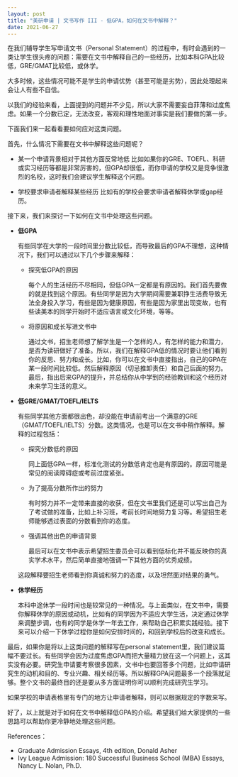 ```yaml
---
layout: post
title: "美研申请 | 文书写作 III - 低GPA，如何在文书中解释？"
date: 2021-06-27
---
```


在我们辅导学生写申请文书（Personal Statement）的过程中，有时会遇到的一类让学生很头疼的问题：需要在文书中解释自己的一些经历，比如本科GPA比较低，GRE/GMAT比较低，或休学。

大多时候，这些情况可能不是学生的申请优势（甚至可能是劣势），因此处理起来会让人有些不自信。

以我们的经验来看，上面提到的问题并不少见，所以大家不需要妄自菲薄和过度焦虑。如果一个分数已定，无法改变，客观和理性地面对事实是我们要做的第一步。

下面我们来一起看看要如何应对这类问题。

首先，什么情况下需要在文书中解释这些问题呢？

+ 某一个申请背景相对于其他方面反常地低
比如如果你的GRE、TOEFL、科研或实习经历等都是非常厉害的，但GPA却很低，而你申请的学校又是竞争很激烈的名校，这时我们会建议学生解释这个问题。

+ 学校要求申请者解释某些经历
比如有的学校会要求申请者解释休学或gap经历。

接下来，我们来探讨一下如何在文书中处理这些问题。

+ **低GPA**

  有些同学在大学的一段时间里分数比较低，而导致最后的GPA不理想，这种情况下，我们可以通过以下几个步骤来解释：

  + 探究低GPA的原因

    每个人的生活经历不尽相同，但低GPA一定都是有原因的。我们首先要做的就是找到这个原因。有些同学是因为大学期间需要兼职挣生活费导致无法全身投入学习，有些是因为健康原因，有些是因为家里出现变故，也有些读美本的同学开始时不适应语言或文化环境，等等。

  + 将原因和成长写进文书中

    通过文书，招生老师想了解学生是一个怎样的人，有怎样的能力和潜力，是否为读研做好了准备。所以，我们在解释GPA低的情况时要让他们看到你的反思、努力和成长。比如，你可以在文书中直接指出，自己的GPA在某一段时间比较低。然后解释原因（切忌推卸责任）和自己后面的努力。最后，指出后来GPA的提升，并总结你从中学到的经验教训和这个经历对未来学习生活的意义。

+ **低GRE/GMAT/TOEFL/IELTS**

  有些同学其他方面都很出色，却没能在申请前考出一个满意的GRE（GMAT/TOEFL/IELTS）分数。这类情况，也是可以在文书中稍作解释。解释的过程包括：

  + 探究分数低的原因

    同上面低GPA一样，标准化测试的分数低肯定也是有原因的。原因可能是常见的阅读障碍症或考前过度紧张。

  + 为了提高分数所作出的努力

    有时努力并不一定带来直接的收获，但在文书里我们还是可以写出自己为了考试做的准备，比如上补习班，考前长时间地努力复习等。希望招生老师能够透过表面的分数看到你的态度。

  + 强调其他出色的申请背景

    最后可以在文书中表示希望招生委员会可以看到低标化并不能反映你的真实学术水平，然后简单直接地强调一下其他方面的优秀成绩。

  这段解释要招生老师看到你真诚和努力的态度，以及坦然面对结果的勇气。

+ **休学经历**

  本科中途休学一段时间也是较常见的一种情况。与上面类似，在文书中，需要你解释休学的原因或动机，比如有的同学因为不适应大学生活，决定通过休学来调整步调，也有的同学是休学一年去工作，来帮助自己积累实践经验。接下来可以介绍一下休学过程你是如何安排时间的，和回到学校后的改变和成长。


最后，如果你是将以上这类问题的解释写在personal statement里，我们建议篇幅不要过长。有些同学会因为过度焦虑GPA而把大量精力放在这一个问题上，这其实没有必要。研究生申请要考察很多因素，文书中也要回答多个问题，比如申请研究生的动机和目的、专业兴趣、相关经历等。所以解释GPA问题最多一个段落就足够。整个文书的最终目的还是要从多方面证明你可以顺利完成研究生学习。

如果学校的申请表格里有专门的地方让申请者解释，则可以根据规定的字数来写。

好了，以上就是对于如何在文书中解释低GPA的介绍。希望我们给大家提供的一些思路可以帮助你更冷静地处理这些问题。

References：
+ Graduate Admission Essays, 4th edition, Donald Asher
+ Ivy League Admission: 180 Successful Business School (MBA) Essays, Nancy L. Nolan, Ph.D.
